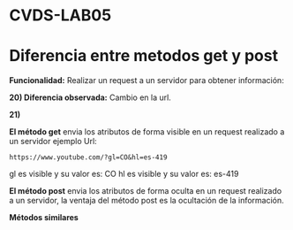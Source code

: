 # CVDS-LAB05

# Diferencia entre metodos get y post

**Funcionalidad:** Realizar un request a un servidor para obtener información:

**20) Diferencia observada:** Cambio en la url.

**21)**


**El método get** envia los atributos de forma visible en un request realizado a un servidor ejemplo Url:

    https://www.youtube.com/?gl=CO&hl=es-419

gl es visible y su valor es: CO
hl es visible y su valor es: es-419

**El método post** envia los atributos de forma oculta en un request realizado a un servidor, la ventaja del método post es la ocultación de la información.

**Métodos similares**







